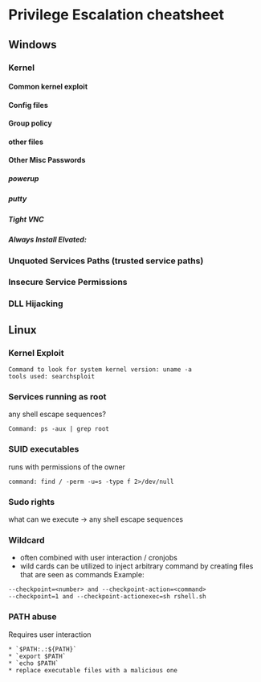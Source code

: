 # Privilege Escalation cheatsheet

## Windows

### Kernel 

#### Common kernel exploit 

#### Config files 

#### Group policy 

#### other files 

#### Other Misc Passwords 

##### powerup

##### putty 

##### Tight VNC

##### Always Install Elvated:

### Unquoted Services Paths (trusted service paths)

### Insecure Service Permissions

### DLL Hijacking

## Linux 

### Kernel Exploit 
```
Command to look for system kernel version: uname -a
tools used: searchsploit
```
### Services running as root 
any shell escape sequences?
```
Command: ps -aux | grep root 
```
### SUID executables 
runs with permissions of the owner
```
command: find / -perm -u=s -type f 2>/dev/null
```
### Sudo rights 
what can we execute -> any shell escape sequences

### Wildcard 
* often combined with user interaction / cronjobs
* wild cards can be utilized to inject arbitrary command by creating files that are seen as commands
Example: 
```
--checkpoint=<number> and --checkpoint-action=<command>
--checkpoint=1 and --checkpoint-actionexec=sh rshell.sh
```
### PATH abuse 
Requires user interaction

```
* `$PATH:.:${PATH}`
* `export $PATH`
* `echo $PATH`
* replace executable files with a malicious one
```
